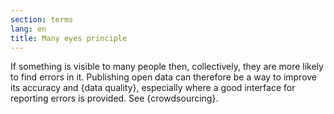 ```yaml
---
section: terms
lang: en
title: Many eyes principle
---
```


If something is visible to many people then, collectively, they are more likely to find errors in it. Publishing open data can therefore be a way to improve its accuracy and {data quality}, especially where a good interface for reporting errors is provided. See {crowdsourcing}.